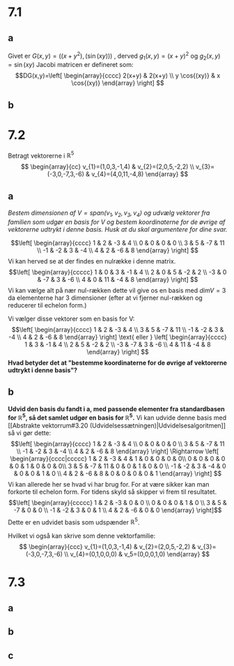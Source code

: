 # 7.1
## a
Givet er $G(x,y)=((x+y^{2}),(\sin{}(xy)))$ , derved $g_{1}(x,y)=(x+y)^{2}$ og $g_{2}(x,y)=\sin{(xy)}$
Jacobi matricen er defineret som:
$$DG(x,y)=\left[
\begin{array}{cccc}
2(x+y) & 2(x+y) \\ 
y \cos{(xy)} & x \cos{(xy)}
\end{array}
\right] $$
## b

# 7.2
Betragt vektorerne i $\mathbb{R}^{5}$
$$
\begin{array}{cc}
v_{1}=(1,0,3,-1,4) & v_{2}=(2,0,5,-2,2) \\ v_{3}=(-3,0,-7,3,-6) & v_{4}=(4,0,11,-4,8)
\end{array}
$$
## a
*Bestem dimensionen af $V=span(v_{1},v_{2},v_{3},v_{4})$ og udvælg vektorer fra familien som udgør en basis for V og bestem koordinaterne for de øvrige af vektorerne udtrykt i denne basis. Husk at du skal argumentere for dine svar.*

$$\left[
\begin{array}{cccc}
1 & 2 & -3 & 4 \\ 
0 & 0 & 0 & 0 \\ 
3 & 5 & -7 & 11 \\ 
-1 & -2 & 3 & -4 \\ 
4 & 2 & -6 & 8
\end{array}
\right] $$
Vi kan herved se at der findes en nulrække i denne matrix.
$$\left[
\begin{array}{ccccc}
1 & 0 & 3 & -1 & 4 \\ 
2 & 0 & 5 & -2 & 2 \\ 
-3 & 0 & -7 & 3 & -6 \\ 
4 & 0 & 11 & -4 & 8
\end{array}
\right] $$
Vi kan vælge alt på nær nul-rækken dette vil give os en basis med $dim V=3$ da elementerne har 3 dimensioner (efter at vi fjerner nul-rækken og reducerer til echelon form.)

Vi vælger disse vektorer som en basis for V:
$$\left[
\begin{array}{cccc}
1 & 2 & -3 & 4 \\ 
3 & 5 & -7 & 11 \\ 
-1 & -2 & 3 & -4 \\ 
4 & 2 & -6 & 8
\end{array}
\right] \text{ eller }
\left[
\begin{array}{cccc}
1  & 3 & -1 & 4 \\ 
2  & 5 & -2 & 2 \\ 
-3  & -7 & 3 & -6 \\ 
4  & 11 & -4 & 8
\end{array}
\right] $$
**Hvad betyder det at "bestemme koordinaterne for de øvrige af vektorerne udtrykt i denne basis"?**
## b
**Udvid den basis du fandt i a, med passende elementer fra standardbasen for $\mathbb{R}^{5}$, så det samlet udgør en basis for $\mathbb{R}^{5}$.**
Vi kan udvide denne basis med [[Abstrakte vektorrum#3.20 (Udvidelsessætningen)|Udvidelsesalgoritmen]] så vi gør dette:
$$\left[
\begin{array}{cccc}
1 & 2 & -3 & 4 \\ 
0 & 0 & 0 & 0 \\ 
3 & 5 & -7 & 11 \\ 
-1 & -2 & 3 & -4 \\ 
4 & 2 & -6 & 8
\end{array}
\right] \Rightarrow 
\left[
\begin{array}{cccc|ccccc}
1 & 2 & -3 & 4  & 1 & 0 & 0 & 0 & 0\\ 
0 & 0 & 0 & 0  & 0 & 1 & 0 & 0 & 0\\ 
3 & 5 & -7 & 11 & 0 & 0 & 1 & 0 & 0 \\ 
-1 & -2 & 3 & -4 & 0 & 0 & 0 & 1 & 0 \\ 
4 & 2 & -6 & 8 & 0 & 0 & 0 & 0 & 1
\end{array}
\right] $$
Vi kan allerede her se hvad vi har brug for. For at være sikker kan man forkorte til echelon form. For tidens skyld så skipper vi frem til resultatet.
$$\left[
\begin{array}{ccccc}
1 & 2 & -3 & 0 & 0 \\ 
0 & 0 & 0 & 1 & 0 \\ 
3 & 5 & -7 & 0 & 0 \\ 
-1 & -2 & 3 & 0 & 1 \\ 
4 & 2 & -6 & 0 & 0
\end{array}
\right]$$
Dette er en udvidet basis som udspænder $\mathbb{R}^{5}$.

Hvilket vi også kan skrive som denne vektorfamilie:
$$
\begin{array}{ccc}
v_{1}=(1,0,3,-1,4) & v_{2}=(2,0,5,-2,2) & v_{3}=(-3,0,-7,3,-6) \\ v_{4}=(0,1,0,0,0) & v_5=(0,0,0,1,0)
\end{array}
$$

# 7.3
## a

## b

## c
